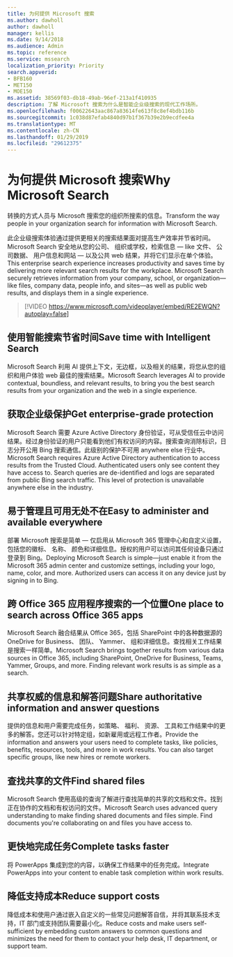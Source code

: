 ```yaml
---
title: 为何提供 Microsoft 搜索
ms.author: dawholl
author: dawholl
manager: kellis
ms.date: 9/14/2018
ms.audience: Admin
ms.topic: reference
ms.service: mssearch
localization_priority: Priority
search.appverid:
- BFB160
- MET150
- MOE150
ms.assetid: 38569f03-db18-49ab-96ef-213a1f410935
description: 了解 Microsoft 搜索为什么是智能企业级搜索的现代工作场所。
ms.openlocfilehash: f00622643aac867a83614fe613f8c8ef4bdb116b
ms.sourcegitcommit: 1c038d87efab4840d97b1f367b39e2b9ecdfee4a
ms.translationtype: MT
ms.contentlocale: zh-CN
ms.lasthandoff: 01/29/2019
ms.locfileid: "29612375"
---
```

# <a name="why-microsoft-search"></a><span data-ttu-id="8daef-103">为何提供 Microsoft 搜索</span><span class="sxs-lookup"><span data-stu-id="8daef-103">Why Microsoft Search</span></span>

<span data-ttu-id="8daef-104">转换的方式人员与 Microsoft 搜索您的组织所搜索的信息。</span><span class="sxs-lookup"><span data-stu-id="8daef-104">Transform the way people in your organization search for information with Microsoft Search.</span></span> 
  
<span data-ttu-id="8daef-p101">此企业级搜索体验通过提供更相关的搜索结果面对提高生产效率并节省时间。Microsoft Search 安全地从您的公司、 组织或学校，检索信息 — like 文件、 公司数据、 用户信息和网站 — 以及公共 web 结果，并将它们显示在单个体验。</span><span class="sxs-lookup"><span data-stu-id="8daef-p101">This enterprise search experience increases productivity and saves time by delivering more relevant search results for the workplace. Microsoft Search securely retrieves information from your company, school, or organization—like files, company data, people info, and sites—as well as public web results, and displays them in a single experience.</span></span>

> [!VIDEO https://www.microsoft.com/videoplayer/embed/RE2EWQN?autoplay=false]
  
## <a name="save-time-with-intelligent-search"></a><span data-ttu-id="8daef-107">使用智能搜索节省时间</span><span class="sxs-lookup"><span data-stu-id="8daef-107">Save time with Intelligent Search</span></span>

<span data-ttu-id="8daef-108">Microsoft Search 利用 AI 提供上下文，无边框，以及相关的结果，将您从您的组织和用户体验 web 最佳的搜索结果。</span><span class="sxs-lookup"><span data-stu-id="8daef-108">Microsoft Search leverages AI to provide contextual, boundless, and relevant results, to bring you the best search results from your organization and the web in a single experience.</span></span>
  
## <a name="get-enterprise-grade-protection"></a><span data-ttu-id="8daef-109">获取企业级保护</span><span class="sxs-lookup"><span data-stu-id="8daef-109">Get enterprise-grade protection</span></span>

<span data-ttu-id="8daef-p102">Microsoft Search 需要 Azure Active Directory 身份验证，可从受信任云中访问结果。经过身份验证的用户只能看到他们有权访问的内容。搜索查询消除标识，日志分开公用 Bing 搜索通信。此级别的保护不可用 anywhere else 行业中。</span><span class="sxs-lookup"><span data-stu-id="8daef-p102">Microsoft Search requires Azure Active Directory authentication to access results from the Trusted Cloud. Authenticated users only see content they have access to. Search queries are de-identified and logs are separated from public Bing search traffic. This level of protection is unavailable anywhere else in the industry.</span></span>
  
## <a name="easy-to-administer-and-available-everywhere"></a><span data-ttu-id="8daef-114">易于管理且可用无处不在</span><span class="sxs-lookup"><span data-stu-id="8daef-114">Easy to administer and available everywhere</span></span>

<span data-ttu-id="8daef-p103">部署 Microsoft 搜索是简单 — 仅启用从 Microsoft 365 管理中心和自定义设置，包括您的徽标、 名称、 颜色和详细信息。授权的用户可以访问其任何设备只通过登录到 Bing。</span><span class="sxs-lookup"><span data-stu-id="8daef-p103">Deploying Microsoft Search is simple—just enable it from the Microsoft 365 admin center and customize settings, including your logo, name, color, and more. Authorized users can access it on any device just by signing in to Bing.</span></span>
  
## <a name="one-place-to-search-across-office-365-apps"></a><span data-ttu-id="8daef-117">跨 Office 365 应用程序搜索的一个位置</span><span class="sxs-lookup"><span data-stu-id="8daef-117">One place to search across Office 365 apps</span></span>

<span data-ttu-id="8daef-p104">Microsoft Search 融合结果从 Office 365，包括 SharePoint 中的各种数据源的 OneDrive for Business、 团队、 Yammer、 组和详细信息。查找相关工作结果是搜索一样简单。</span><span class="sxs-lookup"><span data-stu-id="8daef-p104">Microsoft Search brings together results from various data sources in Office 365, including SharePoint, OneDrive for Business, Teams, Yammer, Groups, and more. Finding relevant work results is as simple as a search.</span></span>
  
## <a name="share-authoritative-information-and-answer-questions"></a><span data-ttu-id="8daef-120">共享权威的信息和解答问题</span><span class="sxs-lookup"><span data-stu-id="8daef-120">Share authoritative information and answer questions</span></span>

<span data-ttu-id="8daef-p105">提供的信息和用户需要完成任务，如策略、 福利、 资源、 工具和工作结果中的更多的解答。您还可以针对特定组，如新雇用或远程工作者。</span><span class="sxs-lookup"><span data-stu-id="8daef-p105">Provide the information and answers your users need to complete tasks, like policies, benefits, resources, tools, and more in work results. You can also target specific groups, like new hires or remote workers.</span></span>
  
## <a name="find-shared-files"></a><span data-ttu-id="8daef-123">查找共享的文件</span><span class="sxs-lookup"><span data-stu-id="8daef-123">Find shared files</span></span>

<span data-ttu-id="8daef-p106">Microsoft Search 使用高级的查询了解进行查找简单的共享的文档和文件。找到正在协作的文档和有权访问的文件。</span><span class="sxs-lookup"><span data-stu-id="8daef-p106">Microsoft Search uses advanced query understanding to make finding shared documents and files simple. Find documents you're collaborating on and files you have access to.</span></span> 
  
## <a name="complete-tasks-faster"></a><span data-ttu-id="8daef-126">更快地完成任务</span><span class="sxs-lookup"><span data-stu-id="8daef-126">Complete tasks faster</span></span>

<span data-ttu-id="8daef-127">将 PowerApps 集成到您的内容，以确保工作结果中的任务完成。</span><span class="sxs-lookup"><span data-stu-id="8daef-127">Integrate PowerApps into your content to enable task completion within work results.</span></span>
  
## <a name="reduce-support-costs"></a><span data-ttu-id="8daef-128">降低支持成本</span><span class="sxs-lookup"><span data-stu-id="8daef-128">Reduce support costs</span></span>

<span data-ttu-id="8daef-129">降低成本和使用户通过嵌入自定义的一些常见问题解答自信，并将其联系技术支持，IT 部门或支持团队需要最小化。</span><span class="sxs-lookup"><span data-stu-id="8daef-129">Reduce costs and make users self-sufficient by embedding custom answers to common questions and minimizes the need for them to contact your help desk, IT department, or support team.</span></span>
  

